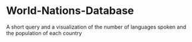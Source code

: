 # World-Nations-Database
A short query and a visualization of the number of languages spoken and the population of each country
